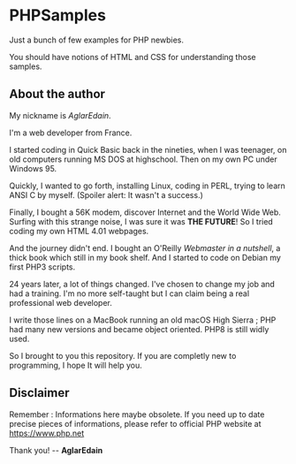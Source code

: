 # PHPSamples

Just a bunch of few examples for PHP newbies.

You should have notions of HTML and CSS for understanding those samples.

## About the author

My nickname is *AglarEdain*.

I'm a web developer from France.

I started coding in Quick Basic back in the nineties, when I was teenager, on old computers running MS DOS at highschool. Then on my own PC under Windows 95.

Quickly, I wanted to go forth, installing Linux, coding in PERL, trying to learn ANSI C by myself. (Spoiler alert: It wasn't a success.)

Finally, I bought a 56K modem, discover Internet and the World Wide Web. Surfing with this strange noise, I was sure it was **THE FUTURE**! So I tried coding my own HTML 4.01 webpages.

And the journey didn't end. I bought an O'Reilly *Webmaster in a nutshell*, a thick book which still in my book shelf. And I started to code on Debian my first PHP3 scripts.

24 years later, a lot of things changed. I've chosen to change my job and had a training. I'm no more self-taught but I can claim being a real professional web developer. 

I write those lines on a MacBook running an old macOS High Sierra ; PHP had many new versions and became object oriented. PHP8 is still widly used.

So I brought to you this repository. If you are completly new to programming, I hope It will help you.

## Disclaimer

Remember : Informations here maybe obsolete. If you need up to date precise pieces of informations, please refer to official PHP website at https://www.php.net

Thank you! 
-- **AglarEdain**
